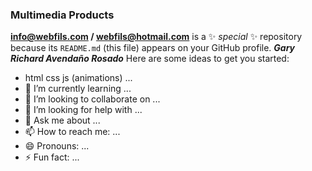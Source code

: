 ### Multimedia Products

**info@webfils.com / webfils@hotmail.com** is a ✨ _special_ ✨ repository because its `README.md` (this file) appears on your GitHub profile.
_**Gary Richard Avendaño Rosado**_
Here are some ideas to get you started:

- html css js (animations) ...
- 🌱 I’m currently learning ...
- 👯 I’m looking to collaborate on ...
- 🤔 I’m looking for help with ...
- 💬 Ask me about ...
- 📫 How to reach me: ...
- 😄 Pronouns: ...
- ⚡ Fun fact: ...
